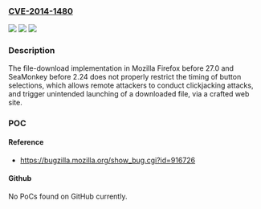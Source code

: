 ### [CVE-2014-1480](https://cve.mitre.org/cgi-bin/cvename.cgi?name=CVE-2014-1480)
![](https://img.shields.io/static/v1?label=Product&message=n%2Fa&color=blue)
![](https://img.shields.io/static/v1?label=Version&message=n%2Fa&color=blue)
![](https://img.shields.io/static/v1?label=Vulnerability&message=n%2Fa&color=brighgreen)

### Description

The file-download implementation in Mozilla Firefox before 27.0 and SeaMonkey before 2.24 does not properly restrict the timing of button selections, which allows remote attackers to conduct clickjacking attacks, and trigger unintended launching of a downloaded file, via a crafted web site.

### POC

#### Reference
- https://bugzilla.mozilla.org/show_bug.cgi?id=916726

#### Github
No PoCs found on GitHub currently.

